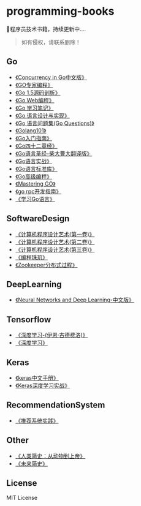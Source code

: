 # programming-books
📖程序员技术书籍，持续更新中....

> 如有侵权，请联系删除！

## Go

- [《Concurrency in Go中文版》](https://github.com/superheze/programming-books/blob/main/Go/Concurrency%20in%20Go%E4%B8%AD%E6%96%87%E7%89%88.pdf)
- [《GO专家编程》](https://github.com/superheze/programming-books/blob/main/Go/GO专家编程.pdf)
- [《Go 1.5源码剖析》](https://github.com/superheze/programming-books/blob/main/Go/Go%201.5%E6%BA%90%E7%A0%81%E5%89%96%E6%9E%90.pdf)
- [《Go Web编程》](https://github.com/superheze/programming-books/blob/main/Go/Go%20Web%E7%BC%96%E7%A8%8B.pdf)
- [《Go 学习笔记》](https://github.com/superheze/programming-books/blob/main/Go/Go%20%E5%AD%A6%E4%B9%A0%E7%AC%94%E8%AE%B0.pdf)
- [《Go 语言设计与实现》](https://github.com/superheze/programming-books/blob/main/Go/Go%20%E8%AF%AD%E8%A8%80%E8%AE%BE%E8%AE%A1%E4%B8%8E%E5%AE%9E%E7%8E%B0.pdf)
- [《Go 语言问题集(Go Questions)》](https://github.com/superheze/programming-books/blob/main/Go/Go%20%E8%AF%AD%E8%A8%80%E9%97%AE%E9%A2%98%E9%9B%86(Go%20Questions).pdf)
- [《Golang101》](https://github.com/superheze/programming-books/blob/main/Go/Golang101.pdf)
- [《Go入门指南》](https://github.com/superheze/programming-books/blob/main/Go/Go入门指南.pdf)
- [《Go四十二章经》](https://github.com/superheze/programming-books/blob/main/Go/Go四十二章经.pdf)
- [《Go语言圣经-柴大曹大翻译版》](https://github.com/superheze/programming-books/blob/main/Go/Go语言圣经-柴大曹大翻译版.pdf)
- [《Go语言实战》](https://github.com/superheze/programming-books/blob/main/Go/Go语言实战.pdf)
- [《Go语言标准库》](https://github.com/superheze/programming-books/blob/main/Go/Go语言标准库.pdf)
- [《Go高级编程》](https://github.com/superheze/programming-books/blob/main/Go/Go高级编程.pdf)
- [《Mastering GO》](https://github.com/superheze/programming-books/blob/main/Go/Mastering%20GO.pdf)
- [《go rpc开发指南》](https://github.com/superheze/programming-books/blob/main/Go/go%20rpc%E5%BC%80%E5%8F%91%E6%8C%87%E5%8D%97.pdf)
- [《学习Go语言》](https://github.com/superheze/programming-books/blob/main/Go/学习Go语言.pdf)

## SoftwareDesign

- [《计算机程序设计艺术(第一卷)》](https://github.com/superheze/programming-books/blob/main/SoftwareDesign/计算机程序设计艺术(第一卷).pdf)
- [《计算机程序设计艺术(第二卷)》](https://github.com/superheze/programming-books/blob/main/SoftwareDesign/计算机程序设计艺术(第二卷).pdf)
- [《计算机程序设计艺术(第三卷)》](https://github.com/superheze/programming-books/blob/main/SoftwareDesign/计算机程序设计艺术(第三卷).pdf)
- [《编程珠玑》](https://github.com/superheze/programming-books/blob/main/SoftwareDesign/编程珠玑.pdf)
- [《Zookeeper分布式过程》](https://github.com/superheze/programming-books/blob/main/SoftwareDesign/Zookeeper分布式过程.pdf)

## DeepLearning

- [《Neural Networks and Deep Learning-中文版》](https://github.com/superheze/programming-books/blob/main/DeepLearning/Neural%20Networks%20and%20Deep%20Learning-%E4%B8%AD%E6%96%87%E7%89%88.pdf)

## Tensorflow

- [《深度学习-(伊恩·古德费洛)》](https://github.com/superheze/programming-books/blob/main/Tensorflow/%E6%B7%B1%E5%BA%A6%E5%AD%A6%E4%B9%A0-%5B%E7%BE%8E%5DIan%20Goodfellow%EF%BC%88%E4%BC%8A%E6%81%A9%C2%B7%E5%8F%A4%E5%BE%B7%E8%B4%B9%E6%B4%9B%EF%BC%89.pdf)
- [《深度学习》](https://github.com/superheze/programming-books/blob/main/Tensorflow/深度学习.pdf)

## Keras

- [《keras中文手册》](https://github.com/superheze/programming-books/blob/main/Keras/keras中文手册.pdf)
- [《Keras深度学习实战》](https://github.com/superheze/programming-books/blob/main/Keras/Keras深度学习实战.pdf)

## RecommendationSystem

- [《推荐系统实践》](https://github.com/superheze/programming-books/blob/main/RecommendationSystem/推荐系统实践.pdf)

## Other

- [《人类简史：从动物到上帝》](https://github.com/superheze/programming-books/blob/main/Other/人类简史：从动物到上帝.pdf)
- [《未来简史》](https://github.com/superheze/programming-books/blob/main/Other/未来简史.pdf)

## License

MIT License